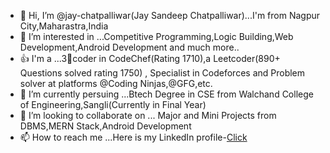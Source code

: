 - 👋 Hi, I’m @jay-chatpalliwar(Jay Sandeep Chatpalliwar)...I'm from Nagpur City,Maharastra,India
- 👀 I’m interested in ...Competitive Programming,Logic Building,Web Development,Android Development and much more..
- 👍 I'm a ...3🌟coder in CodeChef(Rating 1710),a Leetcoder(890+ Questions solved rating 1750) , Specialist in Codeforces and Problem solver at platforms @Coding Ninjas,@GFG,etc.
- 🌱 I’m currently persuing ...Btech Degree in CSE from Walchand College of Engineering,Sangli(Currently in Final Year)
- 💞️ I’m looking to collaborate on ... Major and Mini Projects from DBMS,MERN Stack,Android Development
- 📫 How to reach me ...Here is my LinkedIn profile-[Click](https://www.linkedin.com/in/jay-chatpalliwar-a05970233/)
   
<!---
jay-chatpalliwar/jay-chatpalliwar is a ✨ special ✨ repository because its `README.md` (this file) appears on your GitHub profile.
You can click the Preview link to take a look at your changes.
--->
